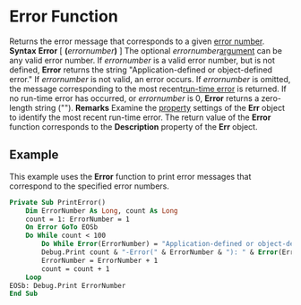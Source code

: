 
# Error Function



Returns the error message that corresponds to a given [error number](b8bdf64f-5920-1ae9-16d0-b26d09524a30.md).
 **Syntax**
 **Error** [ **(**_errornumber_**)** ]
The optional  _errornumber_[argument](b8bdf64f-5920-1ae9-16d0-b26d09524a30.md) can be any valid error number. If _errornumber_ is a valid error number, but is not defined, **Error** returns the string "Application-defined or object-defined error." If _errornumber_ is not valid, an error occurs. If _errornumber_ is omitted, the message corresponding to the most recent[run-time error](b8bdf64f-5920-1ae9-16d0-b26d09524a30.md) is returned. If no run-time error has occurred, or _errornumber_ is 0, **Error** returns a zero-length string ("").
 **Remarks**
Examine the [property](b8bdf64f-5920-1ae9-16d0-b26d09524a30.md) settings of the **Err** object to identify the most recent run-time error. The return value of the **Error** function corresponds to the **Description** property of the **Err** object.

## Example

This example uses the  **Error** function to print error messages that correspond to the specified error numbers.


```vb
Private Sub PrintError()
    Dim ErrorNumber As Long, count As Long
    count = 1: ErrorNumber = 1
    On Error GoTo EOSb
    Do While count < 100
        Do While Error(ErrorNumber) = "Application-defined or object-defined error": ErrorNumber = ErrorNumber + 1: Loop
        Debug.Print count & "-Error(" & ErrorNumber & "): " & Error(ErrorNumber)
        ErrorNumber = ErrorNumber + 1
        count = count + 1
    Loop
EOSb: Debug.Print ErrorNumber
End Sub


```

